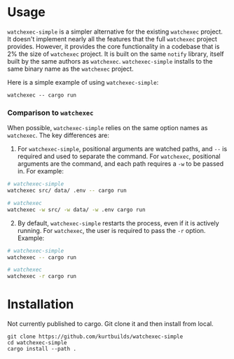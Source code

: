 # Usage

`watchexec-simple` is a simpler alternative for the existing `watchexec` project. It doesn't implement nearly 
all the features that the full `watchexec` project provides. However, it provides the core functionality in a codebase
that is 2% the size of `watchexec` project. It is built on the same `notify` library, itself built by the same authors as `watchexec`. 
`watchexec-simple` installs to the same binary name as the `watchexec` project.

Here is a simple example of using `watchexec-simple`:

    watchexec -- cargo run

### Comparison to `watchexec`

When possible, `watchexec-simple` relies on the same option names as `watchexec`. The key differences are:

1. For `watchexec-simple`, positional arguments are watched paths, and `--` is required and used to separate the command. For `watchexec`, positional
   arguments are the command, and each path requires a `-w` to be passed in. For example:
   
```bash
# watchexec-simple
watchexec src/ data/ .env -- cargo run

# watchexec
watchexec -w src/ -w data/ -w .env cargo run
```

2. By default, `watchexec-simple` restarts the process, even if it is actively running. For `watchexec`, the user is required to pass the `-r` option. Example:

```bash
# watchexec-simple
watchexec -- cargo run

# watchexec
watchexec -r cargo run
```

# Installation

Not currently published to cargo. Git clone it and then install from local.

    git clone https://github.com/kurtbuilds/watchexec-simple
    cd watchexec-simple
    cargo install --path .
